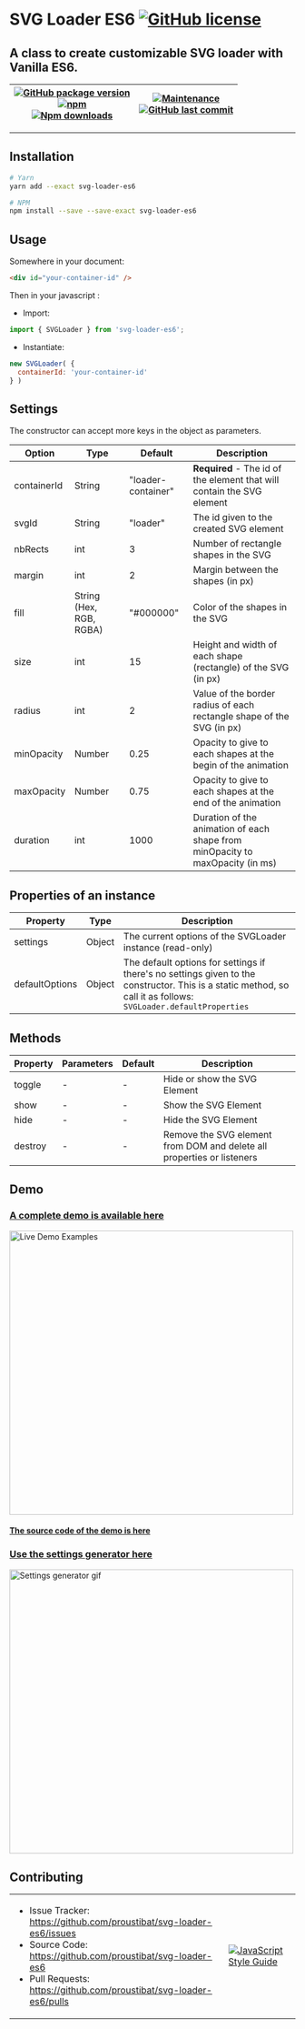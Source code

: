 # SVG Loader ES6 <a href='https://github.com/proustibat/svg-loader-es6/blob/master/LICENSE.md'><img src='https://img.shields.io/github/license/proustibat/svg-loader-es6.svg' alt='GitHub license'/></a>

## A class to create customizable SVG loader with Vanilla ES6.

| [![GitHub package version](https://img.shields.io/github/package-json/v/proustibat/svg-loader-es6.svg)]() <br/> [![npm](https://img.shields.io/npm/v/svg-loader-es6.svg)](https://www.npmjs.com/package/svg-loader-es6) <br/>  [![Npm downloads](https://img.shields.io/npm/dt/svg-loader-es6.svg)](https://www.npmjs.com/package/svg-loader-es6) | [![Maintenance](https://img.shields.io/maintenance/yes/2018.svg)](https://github.com/proustibat/svg-loader-es6/commits/master) </br> [![GitHub last commit](https://img.shields.io/github/last-commit/proustibat/svg-loader-es6.svg)](https://github.com/proustibat/svg-loader-es6/commits/master) |
|-|-|



---------------------

## Installation
```sh
# Yarn
yarn add --exact svg-loader-es6

# NPM
npm install --save --save-exact svg-loader-es6

```

## Usage

Somewhere in your document:

```html
<div id="your-container-id" />
```
Then in your javascript :
- Import:
```js
import { SVGLoader } from 'svg-loader-es6';
```
- Instantiate:
```js
new SVGLoader( {
  containerId: 'your-container-id'
} )
```

## Settings
The constructor can accept more keys in the object as parameters.

Option | Type | Default | Description
------ | ---- | ------- | -----------
containerId | String | "loader-container" | **Required** - The id of the element that will contain the SVG element
svgId | String | "loader" | The id given to the created SVG element
nbRects | int   | 3 | Number of rectangle shapes in the SVG
margin | int   | 2 | Margin between the shapes (in px)
fill | String (Hex, RGB, RGBA)   | "#000000" | Color of the shapes in the SVG
size | int   | 15 | Height and width of each shape (rectangle) of the SVG (in px)
radius | int   | 2 | Value of the border radius of each rectangle shape of the SVG (in px)
minOpacity | Number   | 0.25 | Opacity to give to each shapes at the begin of the animation
maxOpacity | Number   | 0.75 | Opacity to give to each shapes at the end of the animation
duration | int   | 1000 | Duration of the animation of each shape from minOpacity to maxOpacity (in ms)


## Properties of an instance

Property | Type  | Description
-------- | ----  | -----------
settings | Object | The current options of the SVGLoader instance (read-only)
defaultOptions | Object | The default options for settings if there's no settings given to the constructor. This is a static method, so call it as follows: `SVGLoader.defaultProperties`


## Methods 

Property | Parameters | Default | Description
-------- | ---------- | ------- | -----------
toggle | - | - | Hide or show the SVG Element
show | - | - | Show the SVG Element
hide | - | - | Hide the SVG Element
destroy | - | - | Remove the SVG element from DOM and delete all properties or listeners


## Demo
### [A complete demo is available here](https://proustibat.github.io/svg-loader-es6-example/)
<img src="https://j.gifs.com/zK9948.gif" alt="Live Demo Examples" width="500" />

#### [The source code of the demo is here](https://github.com/proustibat/svg-loader-es6-example)

### [Use the settings generator here](https://proustibat.github.io/svg-loader-es6-example/generator.html)
<img src="https://j.gifs.com/qYDD8r.gif" alt="Settings generator gif" width="500" />

## Contributing

<table>
  <tr>
    <td>
      <ul>
        <li>Issue Tracker: <a href="https://github.com/proustibat/svg-loader-es6/issues" alt="">https://github.com/proustibat/svg-loader-es6/issues</a></li>
        <li>Source Code: <a href="https://github.com/proustibat/svg-loader-es6">https://github.com/proustibat/svg-loader-es6</a></li>
        <li>Pull Requests: <a href="https://github.com/proustibat/svg-loader-es6/pulls" alt="">https://github.com/proustibat/svg-loader-es6/pulls</a></li>
      </ul>
    </td>
    <td><a href="https://github.com/standard/standard"><img src="https://cdn.rawgit.com/standard/standard/master/badge.svg" alt="JavaScript Style Guide" /></a></td>
  </tr>  
</table>
